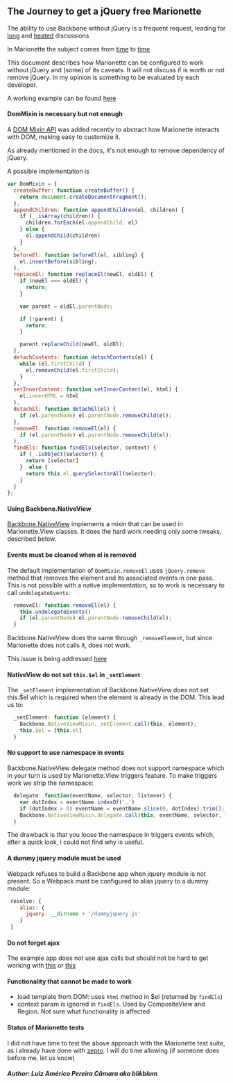 ## The Journey to get a jQuery free Marionette

The ability to use Backbone without jQuery is a frequent request, leading for 
[long](https://github.com/jashkenas/backbone/pull/2959) and [heated](https://github.com/jashkenas/backbone/pull/3003) discussions

In Marionette the subject comes from [time](https://github.com/marionettejs/backbone.marionette/issues/980) to [time](https://github.com/marionettejs/backbone.marionette/issues/3380)

This document describes how Marionette can be configured to work without jQuery and (some) of its caveats.
It will not discuss if is worth or not remove jQuery. In my opinion is something to be evaluated by each developer.

A working example can be found [here](https://github.com/blikblum/js-framework-benchmark/tree/marionette-tests/marionette-native-v3.3.1) 

#### DomMixin is necessary but not enough

A [DOM Mixin API](https://marionettejs.com/docs/master/dom.mixin.html) was added recently to abstract how Marionette interacts with DOM, making easy to customize it.

As already mentioned in the docs, it's not enough to remove dependency of jQuery.

A possible implementation is 

```javascript
var DomMixin = {
  createBuffer: function createBuffer() {
    return document.createDocumentFragment();
  },
  appendChildren: function appendChildren(el, children) {
    if (_.isArray(children)) {
      children.forEach(el.appendChild, el)
    } else {
      el.appendChild(children)
    }
  },
  beforeEl: function beforeEl(el, sibling) {
    el.insertBefore(sibling);
  },
  replaceEl: function replaceEl(newEl, oldEl) {
    if (newEl === oldEl) {
      return;
    }

    var parent = oldEl.parentNode;

    if (!parent) {
      return;
    }

    parent.replaceChild(newEl, oldEl);
  },
  detachContents: function detachContents(el) {
    while (el.firstChild) {
      el.removeChild(el.firstChild);
    }
  },
  setInnerContent: function setInnerContent(el, html) {
    el.innerHTML = html
  },
  detachEl: function detachEl(el) {
    if (el.parentNode) el.parentNode.removeChild(el);
  },
  removeEl: function removeEl(el) {
    if (el.parentNode) el.parentNode.removeChild(el);    
  },
  findEls: function findEls(selector, context) {
    if (_.isObject(selector)) {
      return [selector]
    }  else {
      return this.el.querySelectorAll(selector);
    }
  }
};
```

#### Using Backbone.NativeView 

[Backbone.NativeView](https://github.com/akre54/Backbone.NativeView) implements a mixin that can be used in Marionette.View classes. It does
the hard work needing only some tweaks, described below. 


#### Events must be cleaned when el is removed

The default implementation of `DomMixin.removeEl` uses `jQuery.remove` method that removes the element and 
its associated events in one pass. This is not possible with a native implementation, so to work is necessary to call
`undelegateEvents`:

```javascript
  removeEl: function removeEl(el) {
    this.undelegateEvents() 
    if (el.parentNode) el.parentNode.removeChild(el);    
  }
```

Backbone.NativeView does the same through `_removeElement`, but since Marionette does not calls it, does not work.

This issue is being addressed [here](https://github.com/marionettejs/backbone.marionette/pull/3372)

#### NativeView do not set `this.$el` in `_setElement`
   
The `_setElement` implementation of Backbone.NativeView does not set this.$el which is required when
the element is already in the DOM. This lead us to:

```javascript
  _setElement: function (element) {
    Backbone.NativeViewMixin._setElement.call(this, element);
    this.$el = [this.el]
  }
```
 
#### No support to use namespace in events 

Backbone.NativeView delegate method does not support namespace which in your turn is used by 
Marionette.View triggers feature. To make triggers work we strip the namespace:
 
```javascript
  delegate: function(eventName, selector, listener) {
    var dotIndex = eventName.indexOf('.')
    if (dotIndex > 0) eventName = eventName.slice(0, dotIndex).trim();
    Backbone.NativeViewMixin.delegate.call(this, eventName, selector, listener);
  }
``` 

The drawback is that you loose the namespace in triggers events which, after a quick look, i could not find
why is useful.

#### A dummy jquery module must be used

Webpack refuses to build a Backbone app when jquery module is not present. So a Webpack must be configured
to alias jquery to a dummy module:
```javascript
 resolve: {
    alias: {
      jquery: __dirname + '/dummyjquery.js'
    }
 }
```

#### Do not forget ajax

The example app does not use ajax calls but should not be hard to get working with [this](https://github.com/akre54/backbone.fetch) or [this](https://github.com/akre54/Backbone.NativeAjax) 

#### Functionality that cannot be made to work

 * load template from DOM: uses `html` method in $el (returned by `findEls`)
 * context param is ignored in `findEls`. Used by CompositeView and Region. Not sure what functionality is affected

#### Status of Marionette tests

I did not have time to test the above approach with the Marionette test suite, as i already have done with [zepto](https://github.com/blikblum/backbone.marionette/tree/test-zepto).
I will do time allowing (if someone does before me, let us know)
 
##### _Author: Luiz Américo Pereira Câmara aka blikblum_